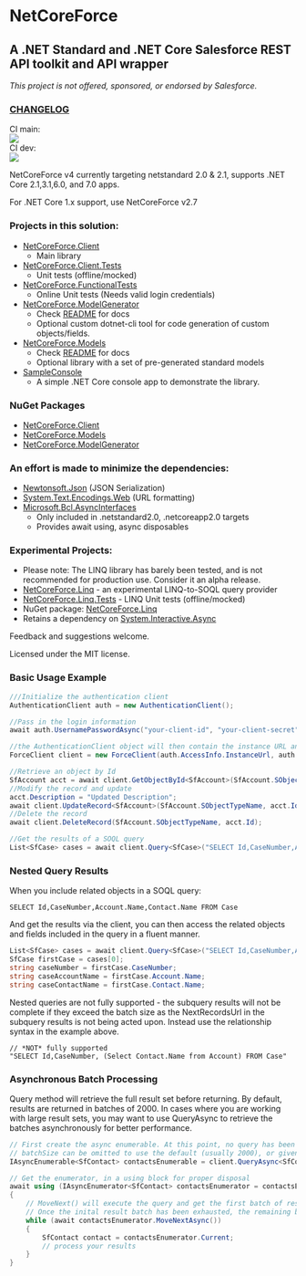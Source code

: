 # NetCoreForce 

## A .NET Standard and .NET Core Salesforce REST API toolkit and API wrapper
*This project is not offered, sponsored, or endorsed by Salesforce.*

### [CHANGELOG](CHANGELOG.md)  

CI main:  
[![](https://github.com/anthonyreilly/NetCoreForce/workflows/CI/badge.svg?branch=main)](https://github.com/anthonyreilly/NetCoreForce/actions?query=workflow%3ACI+branch%3Amain)  
CI dev:  
[![](https://github.com/anthonyreilly/NetCoreForce/workflows/CI/badge.svg?branch=dev)](https://github.com/anthonyreilly/NetCoreForce/actions?query=workflow%3ACI+branch%3Adev)  

NetCoreForce v4 currently targeting netstandard 2.0 & 2.1, supports .NET Core 2.1,3.1,6.0, and 7.0 apps.

For .NET Core 1.x support, use NetCoreForce v2.7

### Projects in this solution:
* [NetCoreForce.Client](src/NetCoreForce.Client)
    - Main library  
* [NetCoreForce.Client.Tests](src/NetCoreForce.Client.Tests)
    - Unit tests (offline/mocked)  
* [NetCoreForce.FunctionalTests](src/NetCoreForce.FunctionalTests)
    - Online Unit tests (Needs valid login credentials)  
* [NetCoreForce.ModelGenerator](src/NetCoreForce.ModelGenerator)
    - Check [README](src/NetCoreForce.ModelGenerator/README.md) for docs
    - Optional custom dotnet-cli tool for code generation of custom objects/fields.  
* [NetCoreForce.Models](src/NetCoreForce.Models)
    - Check [README](src/NetCoreForce.Models/README.md) for docs
    - Optional library with a set of pre-generated standard models  
* [SampleConsole](src/SampleConsole)
    - A simple .NET Core console app to demonstrate the library.

### NuGet Packages
* [NetCoreForce.Client](https://www.nuget.org/packages/NetCoreForce.Client/)
* [NetCoreForce.Models](https://www.nuget.org/packages/NetCoreForce.Models/)
* [NetCoreForce.ModelGenerator](https://www.nuget.org/packages/NetCoreForce.ModelGenerator/)

### An effort is made to minimize the dependencies:
* [Newtonsoft.Json](https://www.nuget.org/packages/Newtonsoft.Json) (JSON Serialization)
* [System.Text.Encodings.Web](https://www.nuget.org/packages/System.Text.Encodings.Web) (URL formatting)
* [Microsoft.Bcl.AsyncInterfaces](https://www.nuget.org/packages/Microsoft.Bcl.AsyncInterfaces/)
    - Only included in .netstandard2.0, .netcoreapp2.0 targets
    - Provides await using, async disposables

### Experimental Projects:
* Please note: The LINQ library has barely been tested, and is not recommended for production use. Consider it an alpha release.
* [NetCoreForce.Linq](src/NetCoreForce.Linq) - an experimental LINQ-to-SOQL query provider
* [NetCoreForce.Linq.Tests](src/NetCoreForce.Linq.Tests) - LINQ Unit tests (offline/mocked)
* NuGet package: [NetCoreForce.Linq](https://www.nuget.org/packages/NetCoreForce.Linq/)
* Retains a dependency on [System.Interactive.Async](https://www.nuget.org/packages/System.Interactive.Async/)


Feedback and suggestions welcome.

Licensed under the MIT license.


### Basic Usage Example

```csharp
///Initialize the authentication client
AuthenticationClient auth = new AuthenticationClient();

//Pass in the login information
await auth.UsernamePasswordAsync("your-client-id", "your-client-secret", "your-username", "your-password", "token-endpoint-url");

//the AuthenticationClient object will then contain the instance URL and access token to be used in each of the API calls
ForceClient client = new ForceClient(auth.AccessInfo.InstanceUrl, auth.ApiVersion, auth.AccessInfo.AccessToken);

//Retrieve an object by Id
SfAccount acct = await client.GetObjectById<SfAccount>(SfAccount.SObjectTypeName, "001i000002C8QTI");
//Modify the record and update
acct.Description = "Updated Description";
await client.UpdateRecord<SfAccount>(SfAccount.SObjectTypeName, acct.Id, acct);
//Delete the record
await client.DeleteRecord(SfAccount.SObjectTypeName, acct.Id);

//Get the results of a SOQL query
List<SfCase> cases = await client.Query<SfCase>("SELECT Id,CaseNumber,Account.Name,Contact.Name FROM Case");
```

### Nested Query Results

When you include related objects in a SOQL query:
```
SELECT Id,CaseNumber,Account.Name,Contact.Name FROM Case
```

And get the results via the client, you can then access the related objects and fields included in the query in a fluent manner.
```csharp
List<SfCase> cases = await client.Query<SfCase>("SELECT Id,CaseNumber,Account.Name,Contact.Name FROM Case");
SfCase firstCase = cases[0];
string caseNumber = firstCase.CaseNumber;
string caseAccountName = firstCase.Account.Name;
string caseContactName = firstCase.Contact.Name;
```

Nested queries are not fully supported - the subquery results will not be complete if they exceed the batch size as the NextRecordsUrl in the subquery results is not being acted upon. Instead use the relationship syntax in the example above.
```
// *NOT* fully supported
"SELECT Id,CaseNumber, (Select Contact.Name from Account) FROM Case"
```

### Asynchronous Batch Processing

Query<T> method will retrieve the full result set before returning. By default, results are returned in batches of 2000.
In cases where you are working with large result sets, you may want to use QueryAsync<T> to retrieve the batches asynchronously for better performance.

```csharp
// First create the async enumerable. At this point, no query has been executed.
// batchSize can be omitted to use the default (usually 2000), or given a custom value between 200 and 2000.
IAsyncEnumerable<SfContact> contactsEnumerable = client.QueryAsync<SfContact>("SELECT Id, Name FROM Contact ", batchSize: 200);

// Get the enumerator, in a using block for proper disposal
await using (IAsyncEnumerator<SfContact> contactsEnumerator = contactsEnumerable.GetAsyncEnumerator())
{
    // MoveNext() will execute the query and get the first batch of results.
    // Once the inital result batch has been exhausted, the remaining batches, if any, will be retrieved.
    while (await contactsEnumerator.MoveNextAsync())
    {
        SfContact contact = contactsEnumerator.Current;
        // process your results
    }
}
```
